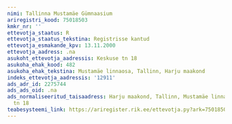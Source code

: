 ```yaml
---
nimi: Tallinna Mustamäe Gümnaasium
ariregistri_kood: 75018503
kmkr_nr: ''
ettevotja_staatus: R
ettevotja_staatus_tekstina: Registrisse kantud
ettevotja_esmakande_kpv: 13.11.2000
ettevotja_aadress: .na
asukoht_ettevotja_aadressis: Keskuse tn 18
asukoha_ehak_kood: 482
asukoha_ehak_tekstina: Mustamäe linnaosa, Tallinn, Harju maakond
indeks_ettevotja_aadressis: '12911'
ads_adr_id: 2275744
ads_ads_oid: .na
ads_normaliseeritud_taisaadress: Harju maakond, Tallinn, Mustamäe linnaosa, Keskuse
  tn 18
teabesysteemi_link: https://ariregister.rik.ee/ettevotja.py?ark=75018503&ref=rekvisiidid
---
```

